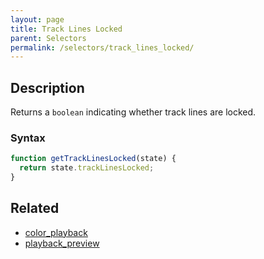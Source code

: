```yaml
---
layout: page
title: Track Lines Locked
parent: Selectors
permalink: /selectors/track_lines_locked/
---
```


## Description

Returns a `boolean` indicating whether track lines are locked.

### Syntax

```js
function getTrackLinesLocked(state) {
  return state.trackLinesLocked;
}
```

## Related

- [color_playback](./color_playback.md)
- [playback_preview](./playback_preview.md)
